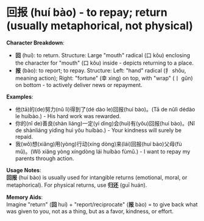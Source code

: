 # **回报 (huí bào) - to repay; return (usually metaphorical, not physical)**

**Character Breakdown**:  
- **回** (huí): to return.
  Structure: Large "mouth" radical (口 kǒu) enclosing the character for "mouth" (口 kǒu) inside - depicts returning to a place.  
- **报** (bào): to report; to repay.
  Structure: Left: "hand" radical (扌 shǒu, meaning action); Right: "fortune" (幸 xìng) on top, with "wrap" (丨 gǔn) on bottom - to actively deliver news or repayment.

**Examples**:  
- 他(tā)的(de)努力(nǔ lì)得到了(dé dào le)回报(huí bào)。(Tā de nǔlì dédào le huíbào.) - His hard work was rewarded.  
- 你的(nǐ de)善良(shàn liáng)一定(yí dìng)会(huì)有(yǒu)回报(huí bào)。(Nǐ de shànliáng yídìng huì yǒu huíbào.) - Your kindness will surely be repaid.  
- 我(wǒ)想(xiǎng)用(yòng)行动(xíng dòng)来(lái)回报(huí bào)父母(fù mǔ)。(Wǒ xiǎng yòng xíngdòng lái huíbào fùmǔ.) - I want to repay my parents through action.

**Usage Notes**:  
**回报** (huí bào) is usually used for intangible returns (emotional, moral, or metaphorical). For physical returns, use **归还** (guī huán).

**Memory Aids**:  
Imagine "return" (**回** huí) + "report/reciprocate" (**报** bào) = to give back what was given to you, not as a thing, but as a favor, kindness, or effort.